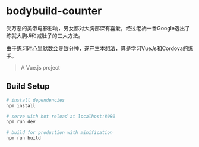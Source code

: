 # bodybuild-counter

受万恶的美帝电影影响，男女都对大胸部深有喜爱，经过老衲一番Google选出了练就大胸Ji和减肚子的三大方法。

由于练习时心里默数会导致分神，遂产生本想法，算是学习VueJs和Cordova的练手。



> A Vue.js project

## Build Setup

``` bash
# install dependencies
npm install

# serve with hot reload at localhost:8080
npm run dev

# build for production with minification
npm run build
```


